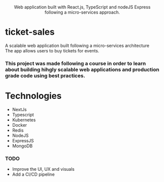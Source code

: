 <p align="center">
Web application built with React.js, TypeScript and nodeJS Express following a micro-services approach.
</p>

# ticket-sales

A scalable web application built following a micro-services architecture<br/>
The app allows users to buy tickets for events.

### This project was made following a course in order to learn about building hihgly scalable web applications and production grade code using best practices.<br/>

# Technologies

- NextJs
- Typescript
- Kubernetes
- Docker
- Redis
- NodeJS
- ExpressJS
- MongoDB

### TODO

- Improve the UI, UX and visuals
- Add a CI/CD pipeline
